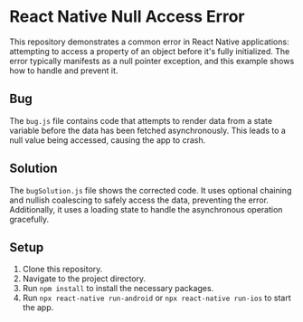 # React Native Null Access Error

This repository demonstrates a common error in React Native applications: attempting to access a property of an object before it's fully initialized.  The error typically manifests as a null pointer exception, and this example shows how to handle and prevent it. 

## Bug
The `bug.js` file contains code that attempts to render data from a state variable before the data has been fetched asynchronously. This leads to a null value being accessed, causing the app to crash.

## Solution
The `bugSolution.js` file shows the corrected code. It uses optional chaining and nullish coalescing to safely access the data, preventing the error.  Additionally, it uses a loading state to handle the asynchronous operation gracefully.

## Setup
1. Clone this repository.
2. Navigate to the project directory.
3. Run `npm install` to install the necessary packages.
4. Run `npx react-native run-android` or `npx react-native run-ios` to start the app.